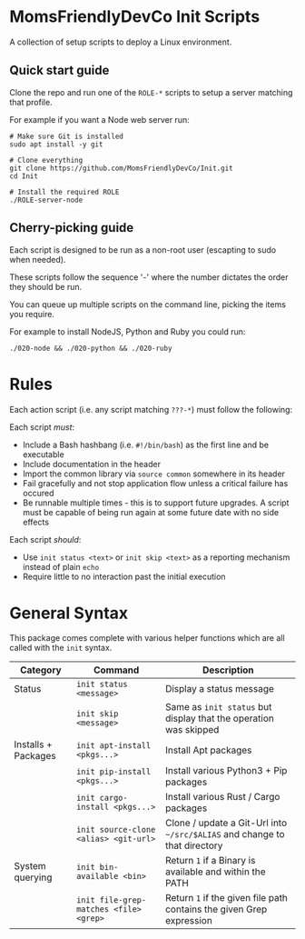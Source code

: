 MomsFriendlyDevCo Init Scripts
==============================
A collection of setup scripts to deploy a Linux environment.


Quick start guide
-----------------
Clone the repo and run one of the `ROLE-*` scripts to setup a server matching that profile.

For example if you want a Node web server run:

	# Make sure Git is installed
	sudo apt install -y git

	# Clone everything
	git clone https://github.com/MomsFriendlyDevCo/Init.git
	cd Init

	# Install the required ROLE
	./ROLE-server-node


Cherry-picking guide
--------------------
Each script is designed to be run as a non-root user (escapting to sudo when needed).

These scripts follow the sequence '<run order>-<item>' where the number dictates the order they should be run.

You can queue up multiple scripts on the command line, picking the items you require.

For example to install NodeJS, Python and Ruby you could run:

	./020-node && ./020-python && ./020-ruby


Rules
=====
Each action script (i.e. any script matching `???-*`) must follow the following:

Each script _must_:

* Include a Bash hashbang (i.e. `#!/bin/bash`) as the first line and be executable
* Include documentation in the header
* Import the common library via `source common` somewhere in its header
* Fail gracefully and not stop application flow unless a critical failure has occured
* Be runnable multiple times - this is to support future upgrades. A script must be capable of being run again at some future date with no side effects


Each script _should_:

* Use `init status <text>` or `init skip <text>` as a reporting mechanism instead of plain `echo`
* Require little to no interaction past the initial execution


General Syntax
==============
This package comes complete with various helper functions which are all called with the `init` syntax.

| Category            | Command                                | Description                                                               |
|---------------------|----------------------------------------|---------------------------------------------------------------------------|
| Status              | `init status <message>`                | Display a status message                                                  |
|                     | `init skip <message>`                  | Same as `init status` but display that the operation was skipped          |
| Installs + Packages | `init apt-install <pkgs...>`           | Install Apt packages                                                      |
|                     | `init pip-install <pkgs...>`           | Install various Python3 + Pip packages                                    |
|                     | `init cargo-install <pkgs...>`          | Install various Rust / Cargo packages                                     |
|                     | `init source-clone <alias> <git-url>`  | Clone / update a Git-Url into `~/src/$ALIAS` and change to that directory |
| System querying     | `init bin-available <bin>`             | Return `1` if a Binary is available and within the PATH                   |
|                     | `init file-grep-matches <file> <grep>` | Return `1` if the given file path contains the given Grep expression      |
